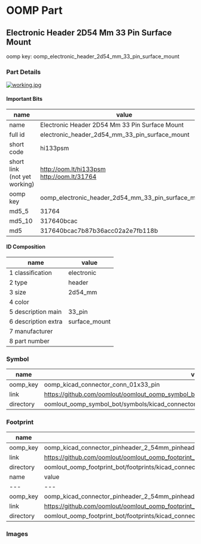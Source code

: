 # OOMP Part  
## Electronic Header 2D54 Mm 33 Pin Surface Mount  
  
oomp key: oomp_electronic_header_2d54_mm_33_pin_surface_mount  
  
### Part Details  
  
[![working.jpg](working_600.jpg)](working.jpg)  
  
#### Important Bits  
| name | value | 
| --- | --- | 
| name | Electronic Header 2D54 Mm 33 Pin Surface Mount | 
| full id | electronic_header_2d54_mm_33_pin_surface_mount | 
| short code | hi133psm | 
| short link<br>(not yet working) | http://oom.lt/hi133psm<br>http://oom.lt/31764 | 
| oomp key | oomp_electronic_header_2d54_mm_33_pin_surface_mount | 
| md5_5 | 31764 | 
| md5_10 | 317640bcac | 
| md5 | 317640bcac7b87b36acc02a2e7fb118b | 
#### ID Composition  
| name | value | 
| --- | --- | 
| 1 classification | electronic | 
| 2 type | header | 
| 3 size | 2d54_mm | 
| 4 color |  | 
| 5 description main | 33_pin | 
| 6 description extra | surface_mount | 
| 7 manufacturer |  | 
| 8 part number |  | 
### Symbol  
| name | value | 
| --- | --- | 
| oomp_key | oomp_kicad_connector_conn_01x33_pin | 
| link | https://github.com/oomlout/oomlout_oomp_symbol_bot/tree/main/symbols/kicad_connector_conn_01x33_pin | 
| directory | oomlout_oomp_symbol_bot/symbols/kicad_connector_conn_01x33_pin//working/working.kicad_sym | 
### Footprint  
| name | value | 
| --- | --- | 
| oomp_key | oomp_kicad_connector_pinheader_2_54mm_pinheader_1x33_p2_54mm_vertical | 
| link | https://github.com/oomlout/oomlout_oomp_footprint_bot/tree/main/foootprntss/kicad_connector_pinheader_2_54mm_pinheader_1x33_p2_54mm_vertical | 
| directory | oomlout_oomp_footprint_bot/footprints/kicad_connector_pinheader_2_54mm_pinheader_1x33_p2_54mm_vertical//working/working.kicad_mod | 
| name | value | 
| --- | --- | 
| oomp_key | oomp_kicad_connector_pinheader_2_54mm_pinheader_1x33_p2_54mm_vertical_smd_pin | 
| link | https://github.com/oomlout/oomlout_oomp_footprint_bot/tree/main/foootprntss/kicad_connector_pinheader_2_54mm_pinheader_1x33_p2_54mm_vertical_smd_pin | 
| directory | oomlout_oomp_footprint_bot/footprints/kicad_connector_pinheader_2_54mm_pinheader_1x33_p2_54mm_vertical_smd_pin//working/working.kicad_mod | 
### Images  
